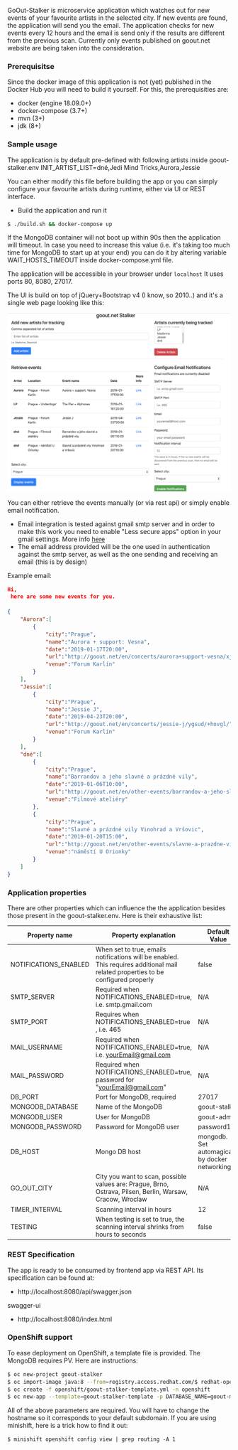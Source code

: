 GoOut-Stalker is microservice application which watches out for new events of your favourite artists in the selected city. If new events are found, the application will send you the email. The application checks for new events every 12 hours and the email is send only if the results are different from the previous scan. Currently only events published on goout.net website are being taken into the consideration.


### Prerequisitse
Since the docker image of this application is not (yet) published in the Docker Hub you will need to build it yourself. For this, the prerequisities are:
 - docker (engine 18.09.0+)
 - docker-compose (3.7+)
 - mvn (3+)
 - jdk (8+)


### Sample usage
The application is by default pre-defined with following artists inside goout-stalker.env
INIT_ARTIST_LIST=dné,Jedi Mind Tricks,Aurora,Jessie

You can either modify this file before building the app or you can simply configure your favourite artists during runtime, either via UI or REST interface.


 - Build the application and run it
```bash
$ ./build.sh && docker-compose up
```

If the MongoDB container will not boot up within 90s then the application will timeout. In case you need to increase this value (i.e. it's taking too much time for MongoDB to start up at your end) you can do it by altering variable WAIT_HOSTS_TIMEOUT inside docker-compose.yml file.

The application will be accessible in your browser under `localhost`
It uses ports 80, 8080, 27017.

The UI is build on top of jQuery+Bootstrap v4 (I know, so 2010..) and it's a single web page looking like this:

![Home scren](homescreen.png)

You can either retrieve the events manually (or via rest api) or simply enable email notification. 

 - Email integration is tested against gmail smtp server and in order to make this work you need to enable "Less secure apps" option in your gmail settings. More info [here](https://www.google.com/settings/security/lesssecureapps)
 - The email address provided will be the one used in authentication against the smtp server, as well as the one sending and receiving an email (this is by design)

Example email:

```json
Hi,
 here are some new events for you. 

{
    "Aurora":[
        {
            "city":"Prague",
            "name":"Aurora + support: Vesna",
            "date":"2019-01-17T20:00",
            "url":"http://goout.net/en/concerts/aurora+support-vesna/xjgcd/+jojmj/",
            "venue":"Forum Karlín"
        }
    ],
    "Jessie":[
        {
            "city":"Prague",
            "name":"Jessie J",
            "date":"2019-04-23T20:00",
            "url":"http://goout.net/en/concerts/jessie-j/ygsud/+hovgl/",
            "venue":"Forum Karlín"
        }
    ],
    "dné":[
        {
            "city":"Prague",
            "name":"Barrandov a jeho slavné a prázdné vily",
            "date":"2019-01-06T10:00",
            "url":"http://goout.net/en/other-events/barrandov-a-jeho-slavne-a-prazdne-vily/ejwhd/+lmibl/",
            "venue":"Filmové ateliéry"
        },
        {
            "city":"Prague",
            "name":"Slavné a prázdné vily Vinohrad a Vršovic",
            "date":"2019-01-20T15:00",
            "url":"http://goout.net/en/other-events/slavne-a-prazdne-vily-vinohrad-a-vrsovic/civud/+hadhl/",
            "venue":"náměstí U Orionky"
        }
    ]
}
```
### Application properties

There are other properties which can influence the the application besides those present in the goout-stalker.env. Here is their exhaustive list:

Property name | Property explanation | Default Value
------------ | ------------- | -----------------
| NOTIFICATIONS_ENABLED | When set to true, emails notifications will be enabled. This requires additional mail related properties to be configured properly | false |
| SMTP_SERVER | Required when NOTIFICATIONS_ENABLED=true, i.e. smtp.gmail.com | N/A |
| SMTP_PORT | Requires when NOTIFICATIONS_ENABLED=true , i.e. 465 | N/A |
| MAIL_USERNAME | Required when NOTIFICATIONS_ENABLED=true, i.e. yourEmail@gmail.com | N/A |
| MAIL_PASSWORD | Required when NOTIFICATIONS_ENABLED=true, password for "yourEmail@gmail.com" | N/A |
| DB_PORT | Port for MongoDB, required | 27017 |
| MONGODB_DATABASE | Name of the MongoDB| goout-stalker |
| MONGODB_USER | User for MongoDB | goout-admin |
| MONGODB_PASSWORD | Password for MongoDB user | password1! | 
| DB_HOST | Mongo DB host | mongodb. Set automagically by docker networking |
| GO_OUT_CITY | City you want to scan, possible values are: Prague, Brno, Ostrava, Pilsen, Berlin, Warsaw, Cracow, Wroclaw | N/A |
TIMER_INTERVAL | Scanning interval in hours | 12 |
|TESTING | When testing is set to true, the scanning interval shrinks from hours to seconds | false |

### REST Specification
The app is ready to be consumed by frontend app via REST API.
Its specification can be found at:
- http://localhost:8080/api/swagger.json

swagger-ui
- http://localhost:8080/index.html


### OpenShift support
To ease deployment on OpenShift, a template file is provided. The MongoDB requires PV. Here are instructions:
```bash
$ oc new-project goout-stalker
$ oc import-image java:8 --from=registry.access.redhat.com/$ redhat-openjdk-18/openjdk18-openshift --confirm
$ oc create -f openshift/goout-stalker-template.yml -n openshift
$ oc new-app --template=goout-stalker-template -p DATABASE_NAME=goout-minishift -p DATABASE_PASSWORD=password1! -p DATABASE_USER=goout-stalker -p BACKEND_HOSTNAME=goout-backend.192.168.64.6.nip.io -p CLIENT_HOSTNAME=goout-client.192.168.64.6.nip.io
```
All of the above parameters are required. You will have to change the hostname so it corresponds to your default subdomain. If you are using minishift, here is a trick how to find it out:
```
$ minishift openshift config view | grep routing -A 1
```
